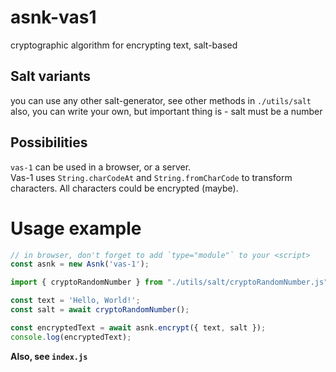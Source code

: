 # asnk-vas1
cryptographic algorithm for encrypting text, salt-based

## Salt variants
you can use any other salt-generator, see other methods in `./utils/salt`
<br>
also, you can write your own, but important thing is - salt must be a number 

## Possibilities
`vas-1` can be used in a browser, or a server.
<br>
Vas-1 uses `String.charCodeAt` and `String.fromCharCode` to transform characters. All characters could be encrypted (maybe).

# Usage example
```js
// in browser, don't forget to add `type="module"` to your <script>
const asnk = new Asnk('vas-1');

import { cryptoRandomNumber } from "./utils/salt/cryptoRandomNumber.js"; 

const text = 'Hello, World!';
const salt = await cryptoRandomNumber();

const encryptedText = await asnk.encrypt({ text, salt });
console.log(encryptedText);
```

<b>Also, see `index.js`</b>

